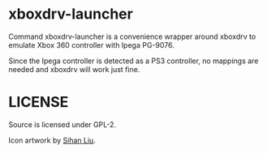 # xboxdrv-launcher

Command xboxdrv-launcher is a convenience wrapper around xboxdrv to emulate Xbox
360 controller with Ipega PG-9076.

Since the Ipega controller is detected as a PS3 controller, no mappings are
needed and xboxdrv will work just fine.

# LICENSE

Source is licensed under GPL-2.

Icon artwork by [Sihan
Liu](https://www.iconfinder.com/icons/1536912/controller_controllers_gamer_white_xbox_one_icon).

